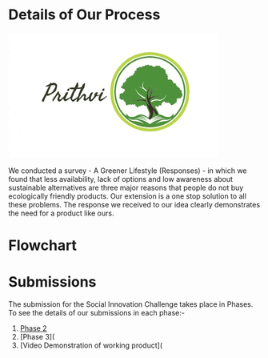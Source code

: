 # Details of Our Process

![logo](https://github.com/Prithvi-Extension/prithvi/blob/main/details/Prithvi.jpg)

We conducted a survey - A Greener Lifestyle (Responses) - in which we found that less availability, lack of options and low awareness about sustainable alternatives are three major reasons that people do not buy ecologically friendly products. Our extension is a one stop solution to all these problems. The response we received to our idea clearly demonstrates the need for a product like ours.

# Flowchart


# Submissions

The submission for the Social Innovation Challenge takes place in Phases. To see the details of our submissions in each phase:-
1. [Phase 2](https://github.com/Prithvi-Extension/prithvi/blob/main/details/proposal.pdf)
2. [Phase 3](
3. [Video Demonstration of working product](
